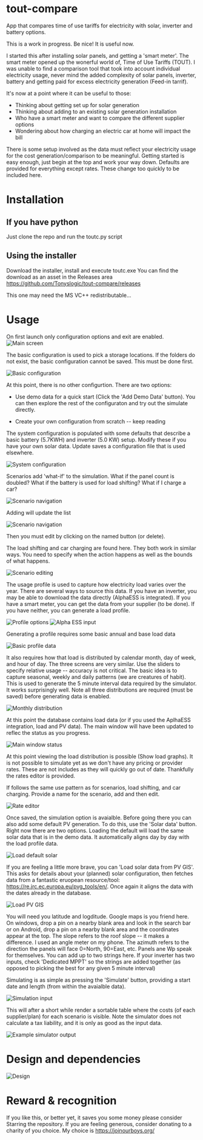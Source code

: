 # tout-compare
App that compares time of use tariffs for electricity with solar, inverter and battery options.

This is a work in progress. Be nice! It is useful now.

I started this after installing solar panels, and getting a 'smart meter'. The smart meter opened up the wonerful world of, Time of Use Tariffs (TOUT). I was unable to find a comparison tool that took into account individual electricity usage, never mind the added complexity of solar panels, inverter, battery and getting paid for excess electricity generation (Feed-in tarrif). 

It's now at a point where it can be useful to those:
* Thinking about getting set up for solar generation
* Thinking about adding to an existing solar generation installation
* Who have a smart meter and want to compare the different supplier options
* Wondering about how charging an electric car at home will impact the bill

There is some setup involved as the data must reflect your electricity usage for the cost generation/comparison to be meaningful. Getting started is easy enough, just begin at the top and work your way down. Defaults are provided for everything except rates. These change too quickly to be included here.

# Installation

## If you have python
Just clone the repo and run the toutc.py script

## Using the installer
Download the installer, install and execute toutc.exe
You can find the download as an asset in the Releases area https://github.com/Tonyslogic/tout-compare/releases

This one may need the MS VC++ redistributable...

# Usage
On first launch only configuration options and exit are enabled.
![Main screen](./docs/MainScreen.png)

The basic configuration is used to pick a storage locations. If the folders do not exist, the basic configuration cannot be saved. This must be done first.

![Basic configuration](./docs/BasicConfig.png)

At this point, there is no other configurtion. There are two options:
* Use demo data for a quick start (Click the 'Add Demo Data' button). You can then explore the rest of the configuraton and try out the simulate directly.

* Create your own configuration from scratch -- keep reading

The system configuration is populated with some defaults that describe a basic battery (5.7KWH) and inverter (5.0 KW) setup. Modify these if you have your own solar data. Update saves a configuration file that is used elsewhere.

![System configuration](./docs/SystemConfiguration.png)

Scenarios add 'what-if' to the simulation. What if the panel count is doubled? What if the battery is used for load shifting? What if I charge a car?

![Scenario navigation](./docs/ScenarioNav.png)

Adding will update the list

![Scenario navigation](./docs/ScenarioNav2.png)

Then you must edit by clicking on the named button (or delete). 

The load shifting and car charging are found here. They both work in similar ways. You need to specify when the action happens as well as the bounds of what happens. 

![Scenario editing](./docs/ScenarioEdit.png)

The usage profile is used to capture how electricity load varies over the year. There are several ways to source this data. If you have an inverter, you may be able to download the data directly (AlphaESS is integrated). If you have a smart meter, you can get the data from your supplier (to be done). If you have neither, you can generate a load profile.

![Profile options](./docs/ProfileOptions.png)
![Alpha ESS input](./docs/AlphaESSInput.png)

Generating a profile requires some basic annual and base load data

![Basic profile data](./docs/ProfileWizard1.png)

It also requires how that load is distributed by calendar month, day of week, and hour of day. The three screens are very similar. Use the sliders to specify relative usage -- accuracy is not critical. The basic idea is to capture seasonal, weekly and daily patterns (we are creatures of habit). This is used to generate the 5 minute interval data required by the simulator. It works surprisingly well. Note all three distributions are required (must be saved) before generating data is enabled.

![Monthly distribution](./docs/ProfileWizard2.png)

At this point the database contains load data (or if you used the AplhaESS integration, load and PV data). The main window will have been updated to reflec the status as you progress.

![Main window status](./docs/MainScreenStatus.png)

At this point viewing the load distribution is possible (Show load graphs). It is not possible to simulate yet as we don't have any pricing or provider rates. These are not includes as they will quickly go out of date. Thankfully the rates editor is provided.

If follows the same use pattern as for scenarios, load shifting, and car charging. Provide a name for the scenario, add and then edit.

![Rate editor](./docs/RateEditor.png)

Once saved, the simulation option is avaialble. Before going there you can also add some default PV generation. To do this, use the 'Solar data' button. Right now there are two options. Loading the default will load the same solar data that is in the demo data. It automatically aligns day by day with the load profile data.

![Load default solar](./docs/LoadDefaultSolar.png)

If you are feeling a little more brave, you can 'Load solar data from PV GIS'. This asks for details about your (planned) solar configuration, then fetches data from a fantastic eruopean resource/tool: https://re.jrc.ec.europa.eu/pvg_tools/en/. Once again it aligns the data with the dates already in the database.

![Load PV GIS](./docs/LoadPVGIS.png)

You will need you latitude and logditude. Google maps is you friend here. On windows, drop a pin on a nearby blank area and look in the search bar or on Android, drop a pin on a nearby blank area and the coordinates appear at the top.
The slope refers to the roof slope -- it makes a difference. I used an angle meter on my phone.
The azimuth refers to the direction the panels will face 0=North, 90=East, etc.
Panels ane Wp speak for themselves.
You can add up to two strings here. If your inverter has two inputs, check 'Dedicated MPPT' so the strings are added together (as opposed to picking the best for any given 5 minute interval)

Simulating is as simple as pressing the 'Simulate' button, providing a start date and length (from within the avaialble data). 

![Simulation input](./docs/SimInput.png)

This will after a short while render a sortable table where the costs (of each supplier/plan) for each scenario is visible. Note the simulator does not calculate a tax liability, and it is only as good as the input data.

![Example simulator output](./docs/SimOutput.png)

# Design and dependencies

![Design](./docs/Design.png)

# Reward & recognition

If you like this, or better yet, it saves you some money please consider Starring the repository. If you are feeling generous, consider donating to a charity of you choice. My choice is https://joinourboys.org/